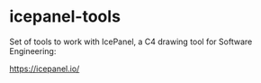 # icepanel-tools

Set of tools to work with IcePanel, a C4 drawing tool for Software Engineering:

https://icepanel.io/
